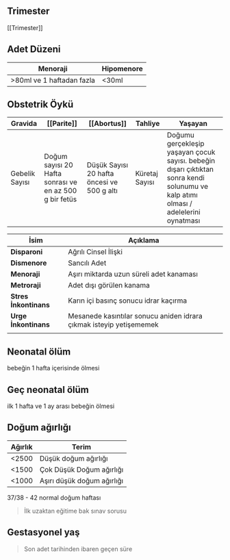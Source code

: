 ## Trimester
[[Trimester]]

## Adet Düzeni

| Menoraji                  | Hipomenore |
| ------------------------- | ---------- |
| >80ml ve 1 haftadan fazla | <30ml      | 

## Obstetrik Öykü

| Gravida        | [[Parite]]                                             | [[Abortus]]                                | Tahliye        | Yaşayan                                                                                                                             |
| -------------- | ------------------------------------------------------ | ------------------------------------------ | -------------- | ----------------------------------------------------------------------------------------------------------------------------------- |
| Gebelik Sayısı | Doğum sayısı 20 Hafta sonrası ve en az 500 g bir fetüs | Düşük Sayısı 20 hafta öncesi ve 500 g altı | Küretaj Sayısı | Doğumu gerçekleşip yaşayan çocuk sayısı. bebeğin dışarı çıktıktan sonra kendi solunumu ve kalp atımı olması / adelelerini oynatması |

| İsim                  | Açıklama                                                            |
| --------------------- | ------------------------------------------------------------------- |
| **Disparoni**         | Ağrılı Cinsel İlişki                                                |
| **Dismenore**         | Sancılı Adet                                                        |
| **Menoraji**          | Aşırı miktarda uzun süreli adet kanaması                            |
| **Metroraji**         | Adet dışı görülen kanama                                            |
| **Stres İnkontinans** | Karın içi basınç sonucu idrar kaçırma                               |
| **Urge İnkontinans**  | Mesanede kasıntılar sonucu aniden idrara çıkmak isteyip yetişememek |
|                       |                                                                     |

## Neonatal ölüm
bebeğin 1 hafta içerisinde ölmesi

## Geç neonatal ölüm

ilk 1 hafta ve  1 ay arası bebeğin ölmesi


## Doğum ağırlığı

| Ağırlık | Terim                      |
| ------- | -------------------------- |
| <2500   | Düşük doğum ağırlığı       |
| <1500   | Çok Düşük Doğum ağırlığı   |
| <1000   | Aşırı düşük doğum ağırlığı |

37/38 - 42 normal doğum haftası

>İlk uzaktan eğitime bak sınav sorusu

## Gestasyonel yaş

>Son adet tarihinden ibaren geçen süre